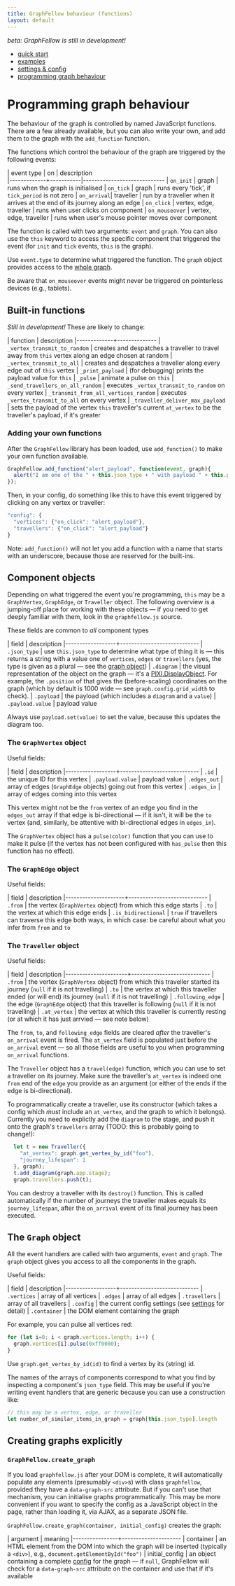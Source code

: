 ```yaml
---
title: GraphFellow behaviour (functions)
layout: default
---
```


_beta: GraphFellow is still in development!_

* [quick start](index)
* [examples](examples)
* [settings & config](settings)
* [programming graph behaviour](behaviour)

# Programming graph behaviour


The behaviour of the graph is controlled by named JavaScript functions. There
are a few already available, but you can also write your own, and add them to
the graph with the `add_function` function.

The functions which control the behaviour of the graph are triggered by the following events:

| event type  | on        | description          
|-------------+-----------|-----------------------------
| `on_init`   | graph     | runs when the graph is initialised 
| `on_tick`   | graph     | runs every 'tick', if `tick_period` is not zero 
| `on_arrival`| traveller | run by a traveller when it arrives at the end of its journey along an edge
| `on_click`  | vertex, edge, traveller | runs when user clicks on component
| `on_mouseover` | vertex, edge, traveller | runs when user's mouse pointer moves over component

The function is called with two arguments: `event` and `graph`. You can also
use the `this` keyword to access the specific component that triggered the
event (for `init` and `tick` events, `this` is the graph).

Use `event.type` to determine what triggered the function. The `graph` object provides access to the [whole graph](#the-graph-object).

Be aware that `on_mouseover` events might never be triggered on pointerless
devices (e.g., tablets).

## Built-in functions

_Still in development!_ These are likely to change:

| function    | description
|-------------+--------------
| `_vertex_transmit_to_random` | creates and despatches a traveller to travel away from `this` vertex along an edge chosen at random 
| `_vertex_transmit_to_all` | creates and despatches a traveller along every edge out of `this` vertex
| `_print_payload` | (for debugging) prints the payload value for `this`
| `_pulse` | animate a pulse on `this`
| `_send_travellers_on_all_random` | executes `_vertex_transmit_to_random` on every vertex
| `_transmit_from_all_vertices_random` | executes `_vertex_transmit_to_all` on every vertex
| `_traveller_deliver_max_payload` | sets the payload of the vertex `this` traveller's current `at_vertex` to be the traveller's payload, if it's greater

### Adding your own functions

After the `GraphFellow` library has been loaded, use `add_function()` to make
your own function available.

```javascript
GraphFellow.add_function("alert_payload", function(event, graph){
  alert("I am one of the " + this.json_type + " with payload " + this.payload.value);
});
```

Then, in your config, do something like this to have this event triggered by
clicking on any vertex or traveller:

```javascript
"config": {
  "vertices": {"on_click": "alert_payload"},
  "travellers": {"on_click": "alert_payload"}
}

```

Note: `add_function()` will not let you add a function with a name that starts
with an underscore, because those are reserved for the built-ins.


## Component objects

Depending on what triggered the event you're programming, `this` may be a
`GraphVertex`, `GraphEdge`, or `Traveller` object. The following overview is a
jumping-off place for working with these objects — if you need to get deeply
familiar with them, look in the `graphfellow.js` source.

These fields are common to _all_ component types

| field            | description
|------------------+----------------------------
| `.json_type`     | use `this.json_type` to determine what type of thing it is — this returns a string with a value one of `vertices`, `edges` or `travellers` (yes, the type is given as a plural — see the [graph object](#the-graph-object))
| `.diagram`        | the visual representation of the object on the graph — it's a [PIXI.DisplayObject](https://pixijs.download/dev/docs/PIXI.DisplayObject.html). For example, the `.position` of that gives the (before-scaling) coordinates on the graph (which by default is 1000 wide — see `graph.config.grid_width` to check).
| `.payload`       | the payload (which includes a `diagram` and a `value`)
| `.payload.value` | payload value

Always use `payload.set(value)` to set the value, because this updates the diagram too.


### The `GraphVertex` object

Useful fields:

| field            | description
|------------------+----------------------------
| `.id`             | the unique ID for this vertex
| `.payload.value` | payload value
| `.edges_out`     | array of edges (`GraphEdge` objects) going out from this vertex
| `.edges_in`      | array of edges coming into this vertex

This vertex might not be the `from` vertex of an edge you find in the
`edges_out` array if that edge is bi-directional — if it isn't, it will be the
`to` vertex (and, similarly, be attentive with bi-directional edges in
`edges_in`).

The `GraphVertex` object has a `pulse(color)` function that you can use to make it pulse (if the vertex has not been configured with `has_pulse` then this
function has no effect).


### The `GraphEdge` object

Useful fields:

| field               | description
|---------------------+----------------------------
| `.from`             | the vertex (`GraphVertex` object) from which this edge starts
| `.to`               | the vertex at which this edge ends
| `.is_bidirectional` | `true` if travellers can traverse this edge both ways, in which case: be careful about what you infer from `from` and `to`

### The `Traveller` object

Useful fields:

| field                | description
|----------------------+----------------------------
| `.from`              | the vertex (`GraphVertex` object) from which this traveller started its journey (`null` if it is not travelling)
| `.to`                | the vertex at which this traveller ended (or will end) its journey (`null` if it is not travelling)
| `.following_edge`    | the edge (`GraphEdge` object) that this traveller is following (`null` if it is not travelling)
| `.at_vertex`         | the vertex at which this traveller is currently resting (or at which it has just arrvied — see note below)

The `from`, `to`, and `following_edge` fields are cleared _after_ the
traveller's `on_arrival` event is fired. The `at_vertex` field is populated
just before the `on_arrival` event — so all those fields are useful to you when
programming `on_arrival` functions.

The `Traveller` object has a `travel(edge)` function, which you can use to set
a traveller on its journey. Make sure the traveller's `at_vertex` is indeed one
`from` end of the `edge` you provide as an argument (or either of the ends if
the edge is bi-directional). 

To programmatically create a traveller, use its constructor (which takes a config which _must_ include an `at_vertex`, and the graph to which it belongs).
Currently you need to explictly add the `diagram` to the stage, and push it onto
the graph's `travellers` array (TODO: this is probably going to change!):

```javascript
  let t = new Traveller({
    "at_vertex": graph.get_vertex_by_id("foo"), 
    "journey_lifespan": 1
  }, graph);
  t.add_diagram(graph.app.stage);
  graph.travellers.push(t);
```

You can destroy a traveller with its `destroy()` function. This is called
automatically if the number of journeys the traveller makes equals its
`journey_lifespan`, after the `on_arrival` event of its final journey has been
executed.


## The `Graph` object

All the event handlers are called with two arguments, `event` and `graph`. The `graph` object gives you access to all the components in the graph.

Useful fields:

| field            | description
|------------------+----------------------------
| `.vertices`      | array of all vertices
| `.edges`         | array of all edges
| `.travellers`    | array of all travellers
| `.config`        | the current config settings (see [settings](settings) for detail)
| `.container`     | the DOM element containing the graph

For example, you can pulse all vertices red:

```javascript
for (let i=0; i < graph.vertices.length; i++) {
  graph.vertices[i].pulse(0xff0000);
}
```

Use `graph.get_vertex_by_id(id)` to find a vertex by its (string) id.

The names of the arrays of components correspond to what you find by inspecting a component's `json_type` field. This may be useful if you're writing event handlers that are generic because you can use a construction like:

```javascript
// this may be a vertex, edge, or traveller
let number_of_similar_items_in_graph = graph[this.json_type].length
```

## Creating graphs explicitly

### `GraphFellow.create_graph`

If you load `graphfellow.js` after your DOM is complete, it will automatically
populate any elements (presumably `<div>`s) with class `graphfellow`, provided
they have a `data-graph-src` attribute. But if you can't use that mechanism,
you can initialise graphs programmatically. This may be more convenient if you
want to specify the config as a JavaScript object in the page, rather than
loading it, via AJAX, as a separate JSON file.

`GraphFellow.create_graph(container, initial_config)` creates the graph:

| argument       | meaning
|----------------+---------------------
| container      | an HTML element from the DOM into which the graph will be inserted (typically a `<div>`), e.g., `document.getElementById("foo")`
| initial_config | an object containing a complete [config](settings) for the graph — if `null`, GraphFellow will check for a `data-graph-src` attribute on the container and use that if it's available



  
  
  


